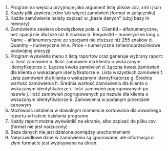 1. Program na wejściu przyjmuje jako argument listę plików csv, xml i json
2. Każdy plik zawiera jedno lub więcej zamówień (format w załączniku)
3. Każde zamówienie należy zapisać w „bazie danych” (użyj bazy in memory)
4. Zamówienie zawiera obowiązkowe pola:
a. ClientId – alfanumeryczne, bez spacji nie dłuższe niż 6 znaków
b. RequestId – numeryczne long
c. Name – alfanumeryczne ze spacjami nie dłuższe niż 255 znaków
d. Quantity – numeryczne int
e. Price – numeryczne zmiennoprzecinkowe podwójnej precyzji
5. Program wyświetla menu z listą raportów oraz generuje wybrany raport:
a. Ilość zamówień
b. Ilość zamówień dla klienta o wskazanym identyfikatorze
c. Łączna kwota zamówień
d. Łączna kwota zamówień dla klienta o wskazanym identyfikatorze
e. Lista wszystkich zamówień
f. Lista zamówień dla klienta o wskazanym identyfikatorze
g. Średnia wartość zamówienia
h. Średnia wartość zamówienia dla klienta o wskazanym identyfikatorze
i. Ilość zamówień pogrupowanych po nazwie
j. Ilość zamówień pogrupowanych po nazwie dla klienta o wskazanym identyfikatorze
k. Zamówienia w podanym przedziale cenowym
6. Możliwość ustalenia w dowolnym momencie sortowania dla dowolnego raportu w trakcie
działania programu
7. Każdy raport można wyświetlić na ekranie, albo zapisać do pliku csv (format nie jest
narzucony)
8. Baza danych nie jest dzielona pomiędzy uruchomieniami
9. Nieprawidłowe dane w zamówieniu są ignorowane, ale informacja o złym formacie jest
wypisywana na ekran. 
